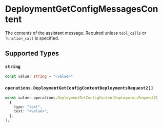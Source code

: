 # DeploymentGetConfigMessagesContent

The contents of the assistant message. Required unless `tool_calls` or `function_call` is specified.


## Supported Types

### `string`

```typescript
const value: string = "<value>";
```

### `operations.DeploymentGetConfigContentDeploymentsRequest2[]`

```typescript
const value: operations.DeploymentGetConfigContentDeploymentsRequest2[] = [
  {
    type: "text",
    text: "<value>",
  },
];
```


